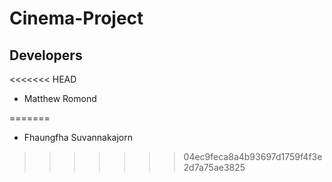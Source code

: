 # Cinema-Project
 
## Developers
<<<<<<< HEAD
- Matthew Romond 

=======
- Fhaungfha Suvannakajorn
>>>>>>> 04ec9feca8a4b93697d1759f4f3e2d7a75ae3825
